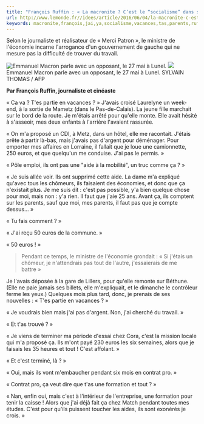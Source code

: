 ```yaml
---
title: "François Ruffin : « La macronite ? C’est le “socialisme” dans sa phase terminale »"
url: http://www.lemonde.fr//idees/article/2016/06/04/la-macronite-c-est-le-socialisme-dans-sa-phase-terminale_4935088_3232.html
keywords: macronite,françois,jai,ya,socialisme,vacances,tas,parents,ruffin,partie,euros,terminale,phase,proposé,cest,pro
---
```

Selon le journaliste et réalisateur de « Merci Patron », le ministre de l'économie incarne l'arrogance d'un gouvernement de gauche qui ne mesure pas la difficulté de trouver du travail.

![Emmanuel Macron parle avec un opposant, le 27 mai à Lunel.](https://img.lemde.fr/2016/05/27/0/0/4520/3280/688/0/60/0/0514753_5952661-01-06.jpg) ![](https://img.lemde.fr/2016/05/27/0/0/4520/3280/688/0/60/0/0514753_5952661-01-06.jpg) Emmanuel Macron parle avec un opposant, le 27 mai à Lunel. SYLVAIN THOMAS / AFP

**Par François Ruffin, journaliste et cinéaste**

« Ca va ? T'es partie en vacances ? » J'avais croisé Laurelyne un week-end, à la sortie de Mametz (dans le Pas-de-Calais). La jeune fille marchait sur le bord de la route. Je m'étais arrêté pour qu'elle monte. Elle avait hésité à s'asseoir, mes deux enfants à l'arrière l'avaient rassurée.

« On m'a proposé un CDI, à Metz, dans un hôtel, elle me racontait. J'étais prête à partir là-bas, mais j'avais pas d'argent pour déménager. Pour emporter mes affaires en Lorraine, il fallait que je loue une camionnette, 250 euros, et que quelqu'un me conduise. J'ai pas le permis. »

« Pôle emploi, ils ont pas une "aide à la mobilité", un truc comme ça ? »

« Je suis allée voir. Ils ont supprimé cette aide. La dame m'a expliqué qu'avec tous les chômeurs, ils faisaient des économies, et donc que ça n'existait plus. Je me suis dit : c'est pas possible, y'a bien quelque chose pour moi, mais non : y'a rien. Il faut que j'aie 25 ans. Avant ça, ils comptent sur les parents, sauf que moi, mes parents, il faut pas que je compte dessus... »

« Tu fais comment ? »

« J'ai reçu 50 euros de la commune. »

« 50 euros ! »

> Pendant ce temps, le ministre de l'économie grondait : « Si j'étais un chômeur, je n'attendrais pas tout de l'autre, j'essaierais de me battre »

Je l'avais déposée à la gare de Lillers, pour qu'elle remonte sur Béthune. (Elle ne paie jamais ses billets, elle m'expliquait, et le dimanche le contrôleur ferme les yeux.) Quelques mois plus tard, donc, je prenais de ses nouvelles : « T'es partie en vacances ? »

« Je voudrais bien mais j'ai pas d'argent. Non, j'ai cherché du travail. »

« Et t'as trouvé ? »

« Je viens de terminer ma période d'essai chez Cora, c'est la mission locale qui m'a proposé ça. Ils m'ont payé 230 euros les six semaines, alors que je faisais les 35 heures et tout ! C'est affolant. »

« Et c'est terminé, là ? »

« Oui, mais ils vont m'embaucher pendant six mois en contrat pro. »

« Contrat pro, ça veut dire que t'as une formation et tout ? »

« Nan, enfin oui, mais c'est à l'intérieur de l'entreprise, une formation pour tenir la caisse ! Alors que j'ai déjà fait ça chez Match pendant toutes mes études. C'est pour qu'ils puissent toucher les aides, ils sont exonérés je crois. »
